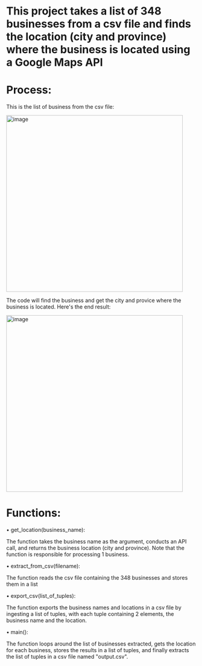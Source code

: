 # This project takes a list of 348 businesses from a csv file and finds the location (city and province) where the business is located using a Google Maps API

# Process:

This is the list of business from the csv file:

<img width="468" alt="image" src="https://user-images.githubusercontent.com/119257994/227399951-8e662166-ede0-4d4b-ab5d-6aa726b84a06.png">

The code will find the business and get the city and provice where the business is located. Here's the end result:

<img width="468" alt="image" src="https://user-images.githubusercontent.com/119257994/227400252-cbca94ad-0722-45b5-8ebf-21decf3a8ded.png">

# Functions:

•	get_location(business_name):

  The function takes the business name as the argument, conducts an API call, and returns the business location (city and province). Note that the function is responsible for processing 1 business.

• extract_from_csv(filename):
  
 The function reads the csv file containing the 348 businesses and stores them in a list

• export_csv(list_of_tuples):

 The function exports the business names and locations in a csv file by ingesting a list of tuples, with each tuple containing 2 elements, the business name and the location.

• main():

 The function loops around the list of businesses extracted, gets the location for each business, stores the results in a list of tuples, and finally extracts the list of tuples in a csv file named "output.csv".

